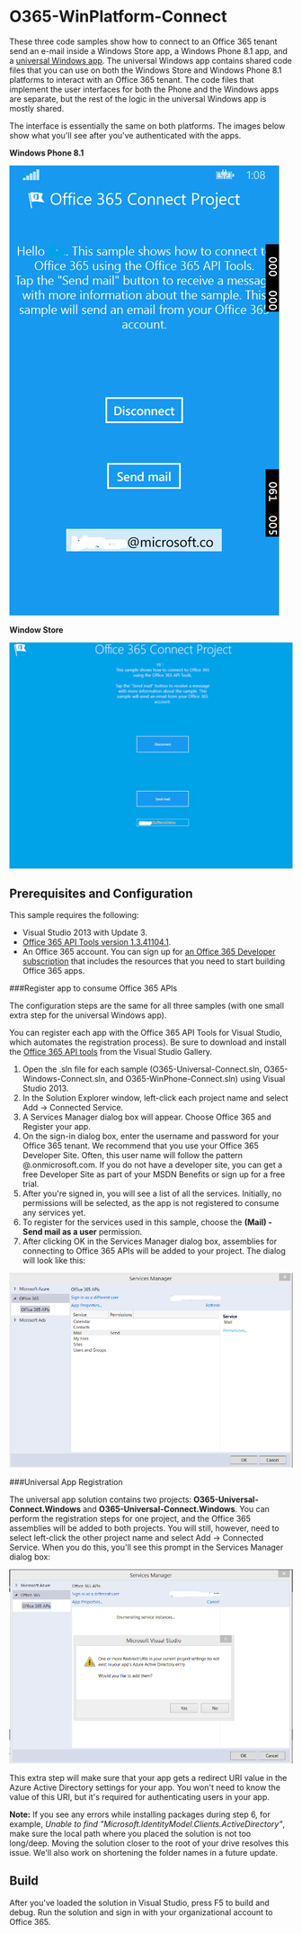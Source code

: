 # O365-WinPlatform-Connect
These three code samples show how to connect to an Office 365 tenant send an e-mail inside a Windows Store app, a Windows Phone 8.1 app, and a [universal Windows app](http://blogs.windows.com/buildingapps/2014/04/02/extending-platform-commonality-through-universal-windows-apps/). The universal Windows app contains shared code files that you can use on both the Windows Store and Windows Phone 8.1 platforms to interact with an Office 365 tenant. The code files that implement the user interfaces for both the Phone and the Windows apps are separate, but the rest of the logic in the universal Windows app is mostly shared.

The interface is essentially the same on both platforms. The images below show what you'll see after you've authenticated with the apps.

**Windows Phone 8.1**

![](/Readme-images/O365-Windows-Connect-PhoneUI.png "Windows Phone interface for the O365-WinPlatform-Connect sample")

**Window Store**

![](/Readme-images/O365-Windows-Connect-WindowsUI.png "Windows Phone interface for the O365-WinPlatform-Connect sample")

## Prerequisites and Configuration ##

This sample requires the following:  
  - Visual Studio 2013 with Update 3.  
  - [Office 365 API Tools version 1.3.41104.1](https://visualstudiogallery.msdn.microsoft.com/a15b85e6-69a7-4fdf-adda-a38066bb5155).  
  - An Office 365 account. You can sign up for [an Office 365 Developer subscription](https://portal.microsoftonline.com/Signup/MainSignUp.aspx?OfferId=6881A1CB-F4EB-4db3-9F18-388898DAF510&DL=DEVELOPERPACK) that includes the resources that you need to start building Office 365 apps.
 
###Register app to consume Office 365 APIs

The configuration steps are the same for all three samples (with one small extra step for the universal Windows app).

You can register each app with the Office 365 API Tools for Visual Studio, which automates the registration process). Be sure to download and install the [Office 365 API tools](https://visualstudiogallery.msdn.microsoft.com/a15b85e6-69a7-4fdf-adda-a38066bb5155) from the Visual Studio Gallery.

   1. Open the .sln file for each sample (O365-Universal-Connect.sln, O365-Windows-Connect.sln, and O365-WinPhone-Connect.sln) using Visual Studio 2013.
   2. In the Solution Explorer window, left-click each project name and select Add -> Connected Service.
   3. A Services Manager dialog box will appear. Choose Office 365 and Register your app.
   4. On the sign-in dialog box, enter the username and password for your Office 365 tenant. We recommend that you use your Office 365 Developer Site. Often, this user name will follow the pattern <your-name>@<tenant-name>.onmicrosoft.com. If you do not have a developer site, you can get a free Developer Site as part of your MSDN Benefits or sign up for a free trial.
   5. After you're signed in, you will see a list of all the services. Initially, no permissions will be selected, as the app is not registered to consume any services yet. 
   6. To register for the services used in this sample, choose the **(Mail) - Send mail as a user** permission.
   7. After clicking OK in the Services Manager dialog box, assemblies for connecting to Office 365 APIs will be added to your project. The dialog will look like this:

![](/Readme-images/O365-Windows-Connect-ServicesManager.png "Windows Phone interface for the O365-WinPlatform-Connect sample")

###Universal App Registration

The universal app solution contains two projects: **O365-Universal-Connect.Windows** and **O365-Universal-Connect.Windows**. You can perform the registration steps for one project, and the Office 365 assemblies will be added to both projects. You will still, however, need to select left-click the other project name and select Add -> Connected Service. When you do this, you'll see this prompt in the Services Manager dialog box:

![](/Readme-images/O365-Windows-Connect-ServicesManager2.png "Windows Phone interface for the O365-WinPlatform-Connect sample")

This extra step will make sure that your app gets a redirect URI value in the Azure Active Directory settings for your app. You won't need to know the value of this URI, but it's required for authenticating users in your app.


**Note:** If you see any errors while installing packages during step 6, for example, *Unable to find "Microsoft.IdentityModel.Clients.ActiveDirectory"*, make sure the local path where you placed the solution is not too long/deep. Moving the solution closer to the root of your drive resolves this issue. We'll also work on shortening the folder names in a future update.      

## Build ##

After you've loaded the solution in Visual Studio, press F5 to build and debug.
Run the solution and sign in with your organizational account to Office 365.